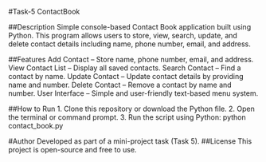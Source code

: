 #Task-5 ContactBook

##Description
   Simple console-based Contact Book application built using Python. 
   This program allows users to store, view, search, update, and delete contact details including name, phone number, email, and address.

##Features
      Add Contact – Store name, phone number, email, and address.
      View Contact List – Display all saved contacts.
      Search Contact – Find a contact by name.
      Update Contact – Update contact details by providing name and number.
      Delete Contact – Remove a contact by name and number.
      User Interface – Simple and user-friendly text-based menu system.

##How to Run
       1. Clone this repository or download the Python file.
       2. Open the terminal or command prompt.
       3. Run the script using Python:
              python contact_book.py

#Author
      Developed as part of a mini-project task (Task 5).
##License
     This project is open-source and free to use.

